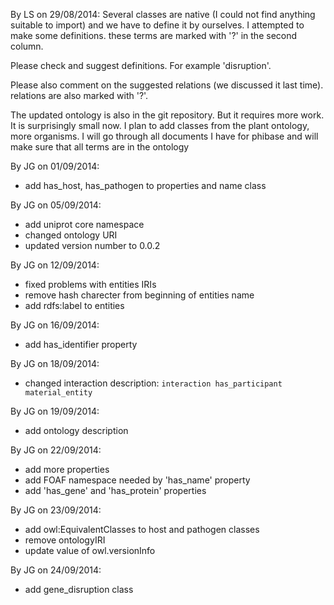By LS on 29/08/2014:
Several classes are native (I could not find anything suitable to import) and we have to define it by ourselves. I attempted to make some definitions. these terms are marked with '?' in the second column.

Please check and suggest definitions. For example 'disruption'.

Please also comment on the suggested relations (we discussed it last time). relations are also marked with '?'.

The updated ontology is also in the git repository. But it requires more work. It is surprisingly small now. I plan to add classes from the plant ontology, more organisms. I will go through all documents I have for phibase and will make sure that all terms are in the ontology


By JG on 01/09/2014:
- add has_host, has_pathogen to properties and name class

By JG on 05/09/2014:
- add uniprot core namespace
- changed ontology URI
- updated version number to 0.0.2

By JG on 12/09/2014:
- fixed problems with entities IRIs
- remove hash charecter from beginning of entities name
- add rdfs:label to entities

By JG on 16/09/2014:
- add has_identifier property

By JG on 18/09/2014:
- changed interaction description:
  `interaction has_participant material_entity`
  
By JG on 19/09/2014:
- add ontology description

By JG on 22/09/2014:
- add more properties
- add FOAF namespace
    needed by 'has_name' property
- add 'has_gene' and 'has_protein' properties

By JG on 23/09/2014:
- add owl:EquivalentClasses to host and pathogen classes
- remove ontologyIRI
- update value of owl.versionInfo

By JG on 24/09/2014:
- add gene_disruption class

